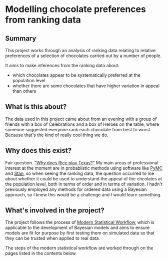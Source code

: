 # Modelling chocolate preferences from ranking data

## Summary
This project works through an analysis of ranking data relating to relative preferences of a selection of chocolates carried out by a number of people.

It aims to make inferences from the ranking data about:
- which chocolates appear to be systematically preferred at the population level
- whether there are some chocolates that have higher variation in appeal than others

## What is this about?
The data used in this project came about from an evening with a group of friends with a box of Celebrations and a box of Heroes on the table, where someone suggested everyone rank each chocolate from best to worst. Because that's the kind of really cool thing we do.

## Why does this exist?
Fair question. ["Why does Rice play Texas?"](https://en.wikipedia.org/wiki/We_choose_to_go_to_the_Moon) My main areas of professional interest at the moment are in probablistic methods using software like [PyMC](https://www.pymc.io/welcome.html) and [Stan](https://mc-stan.org/), so when seeing the ranking data, the question occurred to me about whether it could be used to understand the appeal of the chcolates at the population level, both in terms of order and in terms of variation. I hadn't previously employed any methods for ordered data using a Bayesian approach, so I knew this would be a challenge and I would learn something.

## What's involved in the project?
The project follows the process of [Modern Statistical Workflow](https://khakieconomics.github.io/2016/08/29/What-is-a-modern-statistical-workflow.html), which is applicable to the development of Bayesian models and aims to ensure models are fit for purpose by first testing them on simulated data so that they can be trusted when applied to real data.

The steps of the modern statistical workflow are worked through on the pages listed in the contents below.

```{tableofcontents}
```
